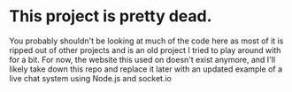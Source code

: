 # This project is pretty dead.

You probably shouldn't be looking at much of the code here as most of it is ripped out of other projects and is an old project I tried to play around with for a bit. For now, the website this used on doesn't exist anymore, and I'll likely take down this repo and replace it later with an updated example of a live chat system using Node.js and socket.io
